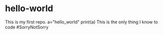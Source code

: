 # hello-world
This is my first repo.
a="hello_world"
print(a)
This is the only thing I know to code #SorryNotSorry
